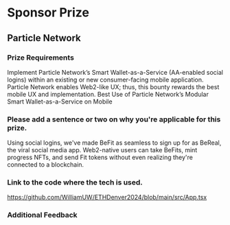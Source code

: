 # Sponsor Prize

## Particle Network

### Prize Requirements

Implement Particle Network’s Smart Wallet-as-a-Service (AA-enabled social logins) within an existing or new consumer-facing mobile application. Particle Network enables Web2-like UX; thus, this bounty rewards the best mobile UX and implementation.
Best Use of Particle Network’s Modular Smart Wallet-as-a-Service on Mobile
### Please add a sentence or two on why you're applicable for this prize.


Using social logins, we've made BeFit as seamless to sign up for as BeReal, the viral social media app. Web2-native users can take BeFits, mint progress NFTs, and send Fit tokens without even realizing they're connected to a blockchain.
### Link to the code where the tech is used.
https://github.com/WilliamUW/ETHDenver2024/blob/main/src/App.tsx


### Additional Feedback
